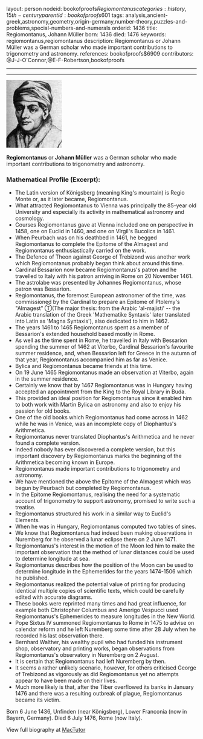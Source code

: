 layout: person
nodeid: bookofproofs$Regiomontanus
categories: history,15th-century
parentid: bookofproofs$601
tags: analysis,ancient-greek,astronomy,geometry,origin-germany,number-theory,puzzles-and-problems,special-numbers-and-numerals
orderid: 1436
title: Regiomontanus, Johann Müller
born: 1436
died: 1476
keywords: regiomontanus,regiomontanus
description: Regiomontanus or Johann Müller was a German scholar who made important contributions to trigonometry and astronomy.
references: bookofproofs$6909
contributors: @J-J-O'Connor,@E-F-Robertson,bookofproofs

---



---

![Regiomontanus.jpg](https://github.com/bookofproofs/bookofproofs.github.io/blob/main/_sources/_assets/images/portraits/Regiomontanus.jpg?raw=true)

**Regiomontanus** or **Johann Müller** was a German scholar who made important contributions to trigonometry and astronomy.

### Mathematical Profile (Excerpt):
* The Latin version of Königsberg (meaning King's mountain) is Regio Monte or, as it later became, Regiomontanus.
* What attracted Regiomontanus to Vienna was principally the 85-year old University and especially its activity in mathematical astronomy and cosmology.
* Courses Regiomontanus gave at Vienna included one on perspective in 1458, one on Euclid in 1460, and one on Virgil's Bucolics in 1461.
* When Peurbach was on his deathbed in 1461, he begged Regiomontanus to complete the Epitome of the Almagest and Regiomontanus enthusiastically carried on the work.
* The Defence of Theon against George of Trebizond was another work which Regiomontanus probably began think about around this time.
* Cardinal Bessarion now became Regiomontanus's patron and he travelled to Italy with his patron arriving in Rome on 20 November 1461.
* The astrolabe was presented by Johannes Regiomontanus, whose patron was Bessarion.
* Regiomontanus, the foremost European astronomer of the time, was commissioned by the Cardinal to prepare an Epitome of Ptolemy's "Almagest" Ⓣ(The major thesis: from the Arabic 'al-majisti' -- the Arabic translation of the Greek 'Mathematike Syntaxis' later translated into Latin as 'Magna Syntaxis'), also dedicated to him in 1462.
* The years 1461 to 1465 Regiomontanus spent as a member of Bessarion's extended household based mostly in Rome.
* As well as the time spent in Rome, he travelled in Italy with Bessarion spending the summer of 1462 at Viterbo, Cardinal Bessarion's favourite summer residence, and, when Bessarion left for Greece in the autumn of that year, Regiomontanus accompanied him as far as Venice.
* Bylica and Regiomontanus became friends at this time.
* On 19 June 1465 Regiomontanus made an observation at Viterbo, again in the summer residence.
* Certainly we know that by 1467 Regiomontanus was in Hungary having accepted an appointment from the King to the Royal Library in Buda.
* This provided an ideal position for Regiomontanus since it enabled him to both work with Martin Bylica on astronomy and also to enjoy his passion for old books.
* One of the old books which Regiomontanus had come across in 1462 while he was in Venice, was an incomplete copy of Diophantus's Arithmetica.
* Regiomontanus never translated Diophantus's Arithmetica and he never found a complete version.
* Indeed nobody has ever discovered a complete version, but this important discovery by Regiomontanus marks the beginning of the Arithmetica becoming known in Europe.
* Regiomontanus made important contributions to trigonometry and astronomy.
* We have mentioned the above the Epitome of the Almagest which was begun by Peurbach but completed by Regiomontanus.
* In the Epitome Regiomontanus, realising the need for a systematic account of trigonometry to support astronomy, promised to write such a treatise.
* Regiomontanus structured his work in a similar way to Euclid's Elements.
* When he was in Hungary, Regiomontanus computed two tables of sines.
* We know that Regiomontanus had indeed been making observations in Nuremberg for he observed a lunar eclipse there on 2 June 1471.
* Regiomontanus's interest in the motion of the Moon led him to make the important observation that the method of lunar distances could be used to determine longitude at sea.
* Regiomontanus describes how the position of the Moon can be used to determine longitude in the Ephemerides for the years 1474-1506 which he published.
* Regiomontanus realized the potential value of printing for producing identical multiple copies of scientific texts, which could be carefully edited with accurate diagrams.
* These books were reprinted many times and had great influence, for example both Christopher Columbus and Amerigo Vespucci used Regiomontanus's Ephemerides to measure longitudes in the New World.
* Pope Sixtus IV summoned Regiomontanus to Rome in 1475 to advise on calendar reform and he left Nuremberg some time after 28 July when he recorded his last observation there.
* Bernhard Walther, his wealthy pupil who had funded his instrument shop, observatory and printing works, began observations from Regiomontanus's observatory in Nuremberg on 2 August.
* It is certain that Regiomontanus had left Nuremberg by then.
* It seems a rather unlikely scenario, however, for others criticised George of Trebizond as vigorously as did Regiomontanus yet no attempts appear to have been made on their lives.
* Much more likely is that, after the Tiber overflowed its banks in January 1476 and there was a resulting outbreak of plague, Regiomontanus became its victim.

Born 6 June 1436, Unfinden (near Königsberg), Lower Franconia (now in Bayern, Germany). Died 6 July 1476, Rome (now Italy).

View full biography at [MacTutor](https://mathshistory.st-andrews.ac.uk/Biographies/Regiomontanus/)
